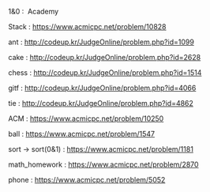 1&0 :  Academy 

Stack : https://www.acmicpc.net/problem/10828

ant	:	http://codeup.kr/JudgeOnline/problem.php?id=1099

cake	: 	http://codeup.kr/JudgeOnline/problem.php?id=2628

chess	:	http://codeup.kr/JudgeOnline/problem.php?id=1514 

gitf	:	http://codeup.kr/JudgeOnline/problem.php?id=4066

tie	:	http://codeup.kr/JudgeOnline/problem.php?id=4862

ACM : https://www.acmicpc.net/problem/10250

ball : https://www.acmicpc.net/problem/1547

sort -> sort(0&1) : https://www.acmicpc.net/problem/1181

math_homework : https://www.acmicpc.net/problem/2870

phone : https://www.acmicpc.net/problem/5052
